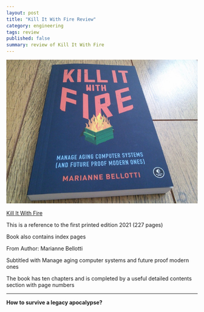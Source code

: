 ```yaml
---
layout: post
title: "Kill It With Fire Review"
category: engineering
tags: review
published: false
summary: review of Kill It With Fire
---
```


![Kill It With Fire](/public/kitwf.jpg)

[Kill It With Fire](https://nostarch.com/kill-it-fire)

This is a reference to the first printed edition 2021 (227 pages)

Book also contains index pages

From Author:
Marianne Bellotti

Subtitled with Manage aging computer systems and future proof modern ones

The book has ten chapters and is completed by a useful detailed contents section with page numbers 

---

**How to survive a legacy apocalypse?**
